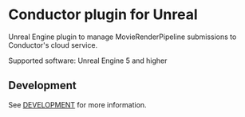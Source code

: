 # Conductor plugin for Unreal

Unreal Engine plugin to manage MovieRenderPipeline submissions to Conductor's cloud service. 

Supported software: Unreal Engine 5 and higher


## Development

See [DEVELOPMENT](DEVELOPMENT.md) for more information.
